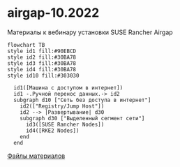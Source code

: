 
# airgap-10.2022
Материалы к вебинару установки SUSE Rancher Airgap

```mermaid
flowchart TB
style id1 fill:#90EBCD
style id2 fill:#30BA78
style id3 fill:#30BA78
style id4 fill:#30BA78
style id10 fill:#303030

  id1([Машина с доступом в интернет])
  id1 -.Ручной перенос данных.-> id2  
  subgraph d10 ["Сеть без доступа в интернет"]
    id2(["Registry/Jump Host"])
    id2 --> |Развертывание| d30
    subgraph d30 ["Выделенный сегмент сети"]
      id3([SUSE Rancher Nodes])
      id4([RKE2 Nodes])
    end
  end
```

[Файлы материалов](https://github.com/ppzhukov/airgap-10.2022/)

